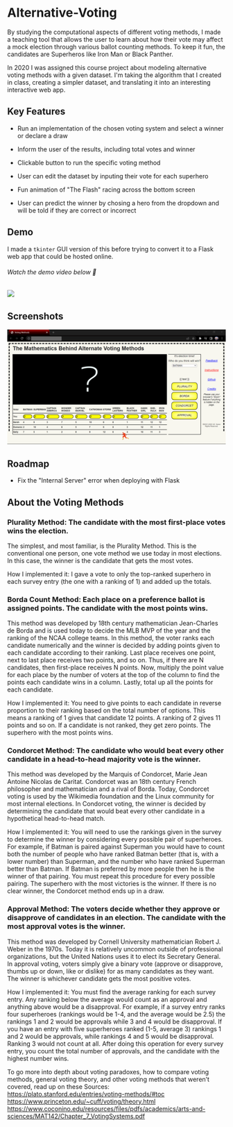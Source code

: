 # Alternative-Voting
By studying the computational aspects of different voting methods, I made a teaching tool that allows the user to learn about how their vote may affect a mock election through various ballot counting methods. To keep it fun, the candidates are Superheros like Iron Man or Black Panther.

In 2020 I was assigned this course project about modeling alternative voting methods with a given dataset. I'm taking the algorithm that I created in class, creating a simpler dataset, and translating it into an interesting interactive web app.

## Key Features

- Run an implementation of the chosen voting system and select a winner or declare a draw

- Inform the user of the results, including total votes and winner 

- Clickable button to run the specific voting method

- User can edit the dataset by inputing their vote for each superhero

- Fun animation of "The Flash" racing across the bottom screen

- User can predict the winner by chosing a hero from the dropdown and will be told if they are correct or incorrect

## Demo

I made a `tkinter` GUI version of this before trying to convert it to a Flask web app that could be hosted online.

###### Watch the demo video below :movie_camera:
[<img src="https://img.youtube.com/vi/uj06sldniCQ/maxresdefault.jpg" width="300">](https://youtu.be/uj06sldniCQ?t=204)

## Screenshots

![Website Screenshot](https://github.com/makaezimora/Alternative-Voting/blob/main/Website-Screenshot.png?raw=true)

## Roadmap

- Fix the "Internal Server" error when deploying with Flask

## About the Voting Methods

### Plurality Method: The candidate with the most first-place votes wins the election.
The simplest, and most familiar, is the Plurality Method. This is the conventional one person, one vote method we use today in most elections. In this case, the winner is the candidate that gets the most votes. 

How I implemented it: I gave a vote to only the top-ranked superhero in each survey entry (the one with a ranking of 1) and added up the totals.

### Borda Count Method: Each place on a preference ballot is assigned points. The candidate with the most points wins.

This method was developed by 18th century mathematician Jean-Charles de Borda and is used today to decide the MLB MVP of the year and the ranking of the NCAA college teams. In this method, the voter ranks each candidate numerically and the winner is decided by adding points given to each candidate according to their ranking. Last place receives one point, next to last place receives two points, and so on. Thus, if there are N candidates, then first-place receives N points. Now, multiply the point value for each place by the number of voters at the top of the column to find the points each candidate wins in a column. Lastly, total up all the points for each candidate. 

How I implemented it: You need to give points to each candidate in reverse proportion to their ranking based on the total number of options. This means a ranking of 1 gives that candidate 12 points. A ranking of 2 gives 11 points and so on. If a candidate is not ranked, they get zero points. The superhero with the most points wins.

### Condorcet Method: The candidate who would beat every other candidate in a head-to-head majority vote is the winner. 

This method was developed by the Marquis of Condorcet, Marie Jean Antoine Nicolas de Caritat. Condorcet was an 18th century French philosopher and mathematician and a rival of Borda. Today, Condorcet voting is used by the Wikimedia foundation and the Linux community for most internal elections. In Condorcet voting, the winner is decided by determining the candidate that would beat every other candidate in a hypothetical head-to-head match.

How I implemented it: You will need to use the rankings given in the survey to determine the winner by considering every possible pair of superheroes. For example, if Batman is paired against Superman you would have to count both the number of people who have ranked Batman better (that is, with a lower number) than Superman, and the number who have ranked Superman better than Batman. If Batman is preferred by more people then he is the winner of that pairing. You must repeat this procedure for every possible pairing. The superhero with the most victories is the winner. If there is no clear winner, the Condorcet method ends up in a draw.

### Approval Method: The voters decide whether they approve or disapprove of candidates in an election. The candidate with the most approval votes is the winner.

This method was developed by Cornell University mathematician Robert J. Weber in the 1970s. Today it is relatively uncommon outside of professional organizations, but the United Nations uses it to elect its Secretary General. In approval voting, voters simply give a binary vote (approve or disapprove, thumbs up or down, like or dislike) for as many candidates as they want. The winner is whichever candidate gets the most positive votes. 

How I implemented it: You must find the average ranking for each survey entry. Any ranking below the average would count as an approval and anything above would be a disapproval. For example, if a survey entry ranks four superheroes (rankings would be 1-4, and the average would be 2.5) the rankings 1 and 2 would be approvals while 3 and 4 would be disapproval. If you have an entry with five superheroes ranked (1-5, average 3) rankings 1 and 2 would be approvals, while rankings 4 and 5 would be disapproval.  Ranking 3 would not count at all.  After doing this operation for every survey entry, you count the total number of approvals, and the candidate with the highest number wins.

To go more into depth about voting paradoxes, how to compare voting methods, general voting theory, and other voting methods that weren’t covered, read up on these 
Sources: https://plato.stanford.edu/entries/voting-methods/#toc
https://www.princeton.edu/~cuff/voting/theory.html
https://www.coconino.edu/resources/files/pdfs/academics/arts-and-sciences/MAT142/Chapter_7_VotingSystems.pdf 
